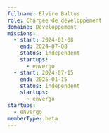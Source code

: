 ```yaml
---
fullname: Elvire Baltus
role: Chargée de développement
domaine: Développement
missions:
  - start: 2024-01-08
    end: 2024-07-08
    status: independent
    startups:
      - envergo
  - start: 2024-07-15
    end: 2025-01-15
    status: independent
    startups:
      - envergo
startups:
  - envergo
memberType: beta
---
```

